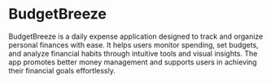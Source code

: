 # BudgetBreeze
BudgetBreeze is a daily expense application designed to track and organize personal finances with ease. It helps users monitor spending, set budgets, and analyze financial habits through intuitive tools and visual insights. The app promotes better money management and supports users in achieving their financial goals effortlessly.
